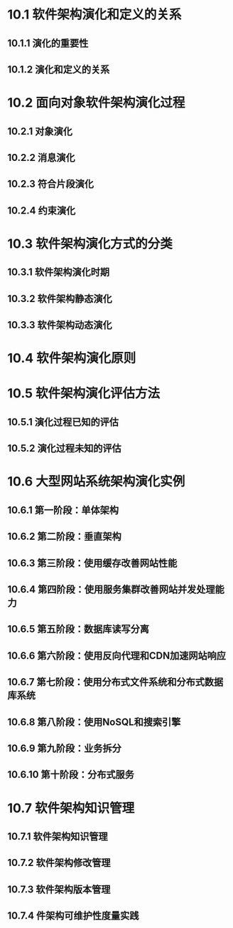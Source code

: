 # 10.1 软件架构演化和定义的关系
## 10.1.1 演化的重要性
## 10.1.2 演化和定义的关系
# 10.2 面向对象软件架构演化过程
## 10.2.1 对象演化
## 10.2.2 消息演化
## 10.2.3 符合片段演化
## 10.2.4 约束演化
# 10.3 软件架构演化方式的分类
## 10.3.1 软件架构演化时期
## 10.3.2 软件架构静态演化
## 10.3.3 软件架构动态演化
# 10.4 软件架构演化原则
# 10.5 软件架构演化评估方法
## 10.5.1 演化过程已知的评估
## 10.5.2 演化过程未知的评估
# 10.6 大型网站系统架构演化实例
## 10.6.1 第一阶段：单体架构
## 10.6.2 第二阶段：垂直架构
## 10.6.3 第三阶段：使用缓存改善网站性能
## 10.6.4 第四阶段：使用服务集群改善网站并发处理能力
## 10.6.5 第五阶段：数据库读写分离
## 10.6.6 第六阶段：使用反向代理和CDN加速网站响应
## 10.6.7 第七阶段：使用分布式文件系统和分布式数据库系统
## 10.6.8 第八阶段：使用NoSQL和搜索引擎
## 10.6.9 第九阶段：业务拆分
## 10.6.10 第十阶段：分布式服务
# 10.7 软件架构知识管理
## 10.7.1 软件架构知识管理
## 10.7.2 软件架构修改管理
## 10.7.3 软件架构版本管理
## 10.7.4 件架构可维护性度量实践